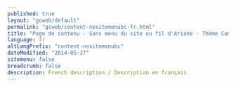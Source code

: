 ```yaml
---
published: true
layout: "gcweb/default"
permalink: "gcweb/content-nositemenubc-fr.html"
title: "Page de contenu - Sans menu du site ou fil d'Ariane - Thème Canada.ca"
language: fr
altLangPrefix: "content-nositemenubc"
dateModified: "2014-05-27"
sitemenu: false
breadcrumb: false
description: French description / Description en français
---
```


